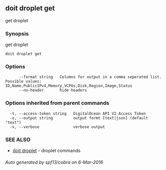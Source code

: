 ## doit droplet get

get droplet

### Synopsis


get droplet

```
doit droplet get
```

### Options

```
      --format string   Columns for output in a comma seperated list. Possible values: ID,Name,PublicIPv4,Memory,VCPUs,Disk,Region,Image,Status
      --no-header       hide headers
```

### Options inherited from parent commands

```
  -t, --access-token string   DigitalOcean API V2 Access Token
  -o, --output string         output formt [text|json] (default "text")
  -v, --verbose               verbose output
```

### SEE ALSO
* [doit droplet](doit_droplet.md)	 - droplet commands

###### Auto generated by spf13/cobra on 6-Mar-2016
